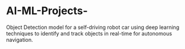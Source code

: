# AI-ML-Projects-
 Object Detection model for a self-driving robot car using deep learning techniques to identify and track objects in real-time for autonomous navigation.
